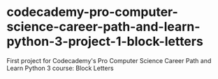 # codecademy-pro-computer-science-career-path-and-learn-python-3-project-1-block-letters
First project for Codecademy's Pro Computer Science Career Path and Learn Python 3 course: Block Letters
